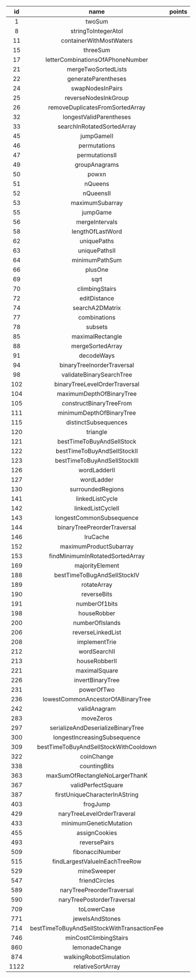 id | name | points 
:-: | :-: | :-:
1 | twoSum
8 | stringToIntegerAtoI | 
11 | containerWithMostWaters
15 | threeSum
17 | letterCombinationsOfAPhoneNumber
21 | mergeTwoSortedLists
22 | generateParentheses
24 | swapNodesInPairs
25 | reverseNodesInkGroup
26 | removeDuplicatesFromSortedArray
32 | longestValidParentheses
33 | searchInRotatedSortedArray
45 | jumpGameII
46 | permutations
47 | permutationsII
49 | groupAnagrams
50 | powxn
51 | nQueens
52 | nQueensII
53 | maximumSubarray
55 | jumpGame
56 | mergeIntervals
58 | lengthOfLastWord
62 | uniquePaths
63 | uniquePathsII
64 | minimumPathSum
66 | plusOne
69 | sqrt
70 | climbingStairs
72 | editDistance
74 | searchA2DMatrix
77 | combinations
78 | subsets
85 | maximalRectangle
88 | mergeSortedArray
91 | decodeWays
94 | binaryTreeInorderTraversal
98 | validateBinarySearchTree
102 | binaryTreeLevelOrderTraversal | 
104 | maximumDepthOfBinaryTree
105 | constructBinaryTreeFrom
111 | minimumDepthOfBinaryTree
115 | distinctSubsequences
120 | triangle
121 | bestTimeToBuyAndSellStock
122 | bestTimeToBuyAndSellStockII
123 | bestTimeToBuyAndSellStockIII
126 | wordLadderII
127 | wordLadder
130 | surroundedRegions
141 | linkedListCycle
142 | linkedListCycleII
143 | longestCommonSubsequence
144 | binaryTreePreorderTraversal
146 | lruCache
152 | maximumProductSubarray
153 | findMinimumInRotatedSortedArray
169 | majorityElement
188 | bestTimeToBugAndSellStockIV
189 | rotateArray
190 | reverseBits
191 | numberOf1bits
198 | houseRobber
200 | numberOfIslands
206 | reverseLinkedList
208 | implementTrie
212 | wordSearchII
213 | houseRobberII
221 | maximalSquare
226 | invertBinaryTree
231 | powerOfTwo
236 | lowestCommonAncestorOfABinaryTree
242 | validAnagram
283 | moveZeros
297 | serializeAndDeserializeBinaryTree
300 | longestIncreasingSubsequence
309 | bestTimeToBuyAndSellStockWithCooldown
322 | coinChange
338 | countingBits
363 | maxSumOfRectangleNoLargerThanK
367 | validPerfectSquare
387 | firstUniqueCharacterInAString
403 | frogJump
429 | naryTreeLevelOrderTraveral
433 | minimumGeneticMutation
455 | assignCookies
493 | reversePairs
509 | fibonacciNumber
515 | findLargestValueInEachTreeRow
529 | mineSweeper
547 | friendCircles
589 | naryTreePreorderTraversal
590 | naryTreePostorderTraversal
709 | toLowerCase
771 | jewelsAndStones
714 | bestTimeToBuyAndSellStockWithTransactionFee
746 | minCostClimbingStairs
860 | lemonadeChange
874 | walkingRobotSimulation
1122 | relativeSortArray
